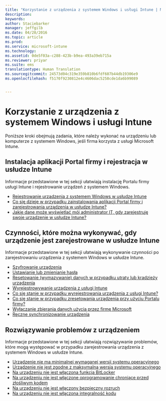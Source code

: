 ```yaml
---
title: "Korzystanie z urządzenia z systemem Windows i usługi Intune | Microsoft Intune"
description: 
keywords: 
author: Staciebarker
manager: jeffgilb
ms.date: 04/28/2016
ms.topic: article
ms.prod: 
ms.service: microsoft-intune
ms.technology: 
ms.assetid: 0de5f03a-c288-423b-b9ea-493a39eb715a
ms.reviewer: priyar
ms.suite: ems
translationtype: Human Translation
ms.sourcegitcommit: 24573d04c319e359b810b6fdf607b44db19306e9
ms.openlocfilehash: f5170f9230812e4c4606dac5258cde1da6b99089


---
```


# Korzystanie z urządzenia z systemem Windows i usługi Intune

Poniższe kroki obejmują zadania, które należy wykonać na urządzeniu lub komputerze z systemem Windows, jeśli firma korzysta z usługi Microsoft Intune.

## Instalacja aplikacji Portal firmy i rejestracja w usłudze Intune

Informacje przedstawione w tej sekcji ułatwiają instalację Portalu firmy usługi Intune i rejestrowanie urządzeń z systemem Windows.

- [Rejestrowanie urządzenia z systemem Windows w usłudze Intune](enroll-your-device-in-intune-windows.md)
- [Co się dzieje w przypadku zainstalowania aplikacji Portal firmy i zarejestrowania urządzenia w usłudze Intune?](what-happens-if-you-install-the-company-portal-app-and-enroll-your-device-in-intune-windows.md)
- [Jakie dane może wyświetlać mój administrator IT, gdy zarejestruję swoje urządzenie w usłudze Intune?](what-can-your-it-administrator-see-when-you-enroll-your-device-in-intune-windows.md)

## Czynności, które można wykonywać, gdy urządzenie jest zarejestrowane w usłudze Intune

Informacje przedstawione w tej sekcji ułatwiają wykonywanie czynności po zarejestrowaniu urządzenia z systemem Windows w usłudze Intune.

- [Szyfrowanie urządzenia](encrypt-your-device-windows.md)
- [Ustawianie lub zmienianie hasła](set-or-change-your-password-windows.md)
- [Resetowanie (wymazywanie) danych w przypadku utraty lub kradzieży urządzenia](reset-erase-your-lost-or-stolen-device-windows.md)
- [Wyrejestrowywanie urządzenia z usługi Intune](unenroll-your-device-from-intune-windows.md)
- [Co się stanie w przypadku wyrejestrowania urządzenia z usługi Intune?](what-happens-if-you-unenroll-your-device-from-intune-windows.md)
- [Co się stanie w przypadku zresetowania urządzenia przy użyciu Portalu firmy?](what-happens-if-you-reset-your-device-using-the-company-portal-windows.md)
- [Wyłączanie zbierania danych użycia przez firmę Microsoft](turn-off-microsoft-usage-data-collection-windows.md)
- [Ręczne synchronizowanie urządzenia](sync-your-device-manually-windows.md)

## Rozwiązywanie problemów z urządzeniem

Informacje przedstawione w tej sekcji ułatwiają rozwiązywanie problemów, które mogą występować w przypadku zarejestrowania urządzenia z systemem Windows w usłudze Intune.

- [Urządzenie nie ma minimalnej wymaganej wersji systemu operacyjnego](device-doesnt-have-the-required-minimum-operating-system-version-windows.md)
- [Urządzenie nie jest zgodne z maksymalną wersją systemu operacyjnego](device-doesnt-comply-with-maximum-operating-system-version-windows.md)
- [Na urządzeniu nie jest włączona funkcja BitLocker](device-doesnt-have-bitlocker-enabled-windows.md)
- [Na urządzeniu nie jest włączone oprogramowanie chroniące przed złośliwym kodem](device-doesnt-have-antimalware-software-enabled-windows.md)
- [Na urządzeniu nie jest włączony bezpieczny rozruch](device-doesnt-have-secure-boot-enabled-windows.md)
- [Na urządzeniu nie jest włączona integralność kodu](device-doesnt-have-code-integrity-enabled-windows.md)





<!--HONumber=Jun16_HO5-->


